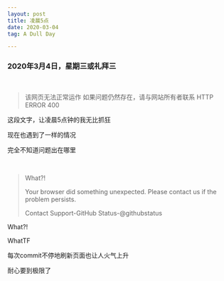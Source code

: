 ```yaml
---
layout: post
title: 凌晨5点
date: 2020-03-04
tag: A Dull Day

---
```


### 2020年3月4日，星期三或礼拜三

<br/>

> 该网页无法正常运作
> 如果问题仍然存在，请与网站所有者联系
> HTTP ERROR 400

这段文字，让凌晨5点钟的我无比抓狂

现在也遇到了一样的情况

完全不知道问题出在哪里

<br/>

> What?!
>
> Your browser did something unexpected. Please contact us if the problem persists.
>
> Contact Support-GitHub Status-@githubstatus

What?!

WhatTF

每次commit不停地刷新页面也让人火气上升

耐心要到极限了

<br/>
